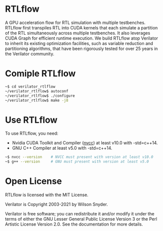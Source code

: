 # RTLflow

A GPU acceleration flow for RTL simulation with multiple testbenches. RTLflow first transpiles RTL into CUDA kernels that each simulate a partition of the RTL simultaneously across multiple testbenches. It also leverages CUDA Graph for efficient runtime execution. We build RTLflow atop Verilator to inherit its existing optimization facilities, such as variable reduction and partitioning algorithms, that have been rigorously tested for over 25 years in the Verilator community.

# Comiple RTLflow
```bash
~$ cd verilator_rtlflow
~/verilator_rtlflow$ autoconf
~/verilator_rtlflow$ ./configure
~/verilator_rtlflow$ make -j8
```

# Use RTLflow
 To use RTLflow, you need:
 * Nvidia CUDA Toolkit and Compiler ([nvcc](https://developer.nvidia.com/cuda-llvm-compiler)) at least v10.0 with -std=c++14.
 * GNU C++ Compiler at least v5.0 with -std=c++14.
```bash
~$ nvcc --version    # NVCC must present with version at least v10.0
~$ g++ --version     # GNU must present with version at least v5.0
```

Open License
============


RTLflow is licensed with the MIT License.

Verilator is Copyright 2003-2021 by Wilson Snyder.

Verilator is free software; you can redistribute it and/or modify it under
the terms of either the GNU Lesser General Public License Version 3 or the
Perl Artistic License Version 2.0. See the documentation for more details.
